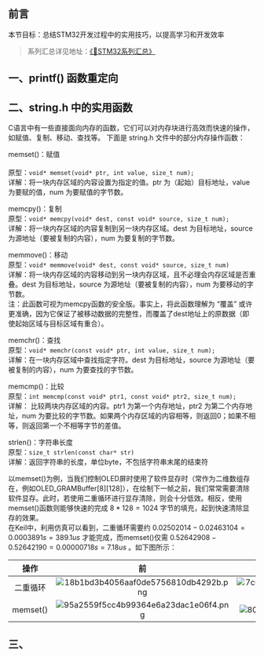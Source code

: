 ## 前言

本节目标：总结STM32开发过程中的实用技巧，以提高学习和开发效率

>系列汇总详见地址：[《📕STM32系列汇总》 ](Blogs\STM32\STM32系列汇总.md) 

## 一、printf() 函数重定向

## 二、string.h 中的实用函数
C语言中有一些直接面向内存的函数，它们可以对内存块进行高效而快速的操作，如赋值、复制、移动、查找等。
下面是 string.h 文件中的部分内存操作函数：

memset()：赋值<br>  
原型：`void* memset(void* ptr, int value, size_t num);`  
详解：将一块内存区域的内容设置为指定的值。ptr 为（起始）目标地址，value 为要赋的值，num 为要赋值的字节数。

memcpy()：复制  
原型：`void* memcpy(void* dest, const void* source, size_t num);`  
详解：将一块内存区域的内容复制到另一块内存区域。dest 为目标地址，source 为源地址（要被复制的内容），num 为要复制的字节数。  

memmove()：移动  
原型：`void* memmove(void* dest, const void* source, size_t num)`  
详解：将一块内存区域的内容移动到另一块内存区域，且不必理会内存区域是否重叠。dest 为目标地址，source 为源地址（要被复制的内容），num 为要移动的字节数。  
注：此函数可视为memcpy函数的安全版。事实上，将此函数理解为 “覆盖” 或许更准确，因为它保证了被移动数据的完整性，而覆盖了dest地址上的原数据（即使起始区域与目标区域有重合）。  

memchr()：查找  
原型：`void* memchr(const void* ptr, int value, size_t num);`  
详解：在一块内存区域中查找指定字符。dest 为目标地址，source 为源地址（要被复制的内容），num 为要查找的字节数。  

memcmp()：比较  
原型：`int memcmp(const void* ptr1, const void* ptr2, size_t num);`  
详解： 比较两块内存区域的内容。ptr1 为第一个内存地址，ptr2 为第二个内存地址，num 为要比较的字节数。如果两个内存区域的内容相等，则返回0；如果不相等，则返回第一个不相等字节的差值。  

strlen()：字符串长度  
原型：`size_t strlen(const char* str)`  
详解：返回字符串的长度，单位byte，不包括字符串末尾的结束符  


以memset()为例，当我们控制OLED屏时使用了软件显存时（常作为二维数组存在，例如OLED_GRAMBuffer[8][128]），在绘制下一帧之前，我们常常需要清除软件显存。此时，若使用二重循环进行显存清除，则会十分低效。相反，使用memset()函数则能够快速的完成 $8*128=1024$ 字节的填充，起到快速清除显存的效果。  
在Keil中，利用仿真可以看到，二重循环需要约 $0.02502014   -   0.02463104 = 0.0003891 s = 389.1us$ 才能完成，而memset()仅需 $0.52642908 - 0.52642190 = 0.00000718s = 7.18us$ 。如下图所示：


| 操作 | 前 | 后 | OLED帧率 |
| :------: | :------: | :------: |:------: |
| 二重循环 |![18b1bd3b4056aaf0de5756810db4292b.png](https://i3.mjj.rip/2024/06/15/18b1bd3b4056aaf0de5756810db4292b.png) | ![7c0088b38c49da458a169db2a6699433.png](https://i3.mjj.rip/2024/06/15/7c0088b38c49da458a169db2a6699433.png) |![791f572aa1a0920135c5f93a5d7715d0.png](https://i3.mjj.rip/2024/06/15/791f572aa1a0920135c5f93a5d7715d0.png)|
|memset() |![95a2559f5cc4b99364e6a23dac1e06f4.png](https://i3.mjj.rip/2024/06/15/95a2559f5cc4b99364e6a23dac1e06f4.png) |![80cfa0cf8a2e6efe5cf522a32204fb6e.png](https://i3.mjj.rip/2024/06/15/80cfa0cf8a2e6efe5cf522a32204fb6e.png) |![45ae48fcd8defe68392d8373dc63059f.png](https://i3.mjj.rip/2024/06/15/45ae48fcd8defe68392d8373dc63059f.png)|

## 三、






